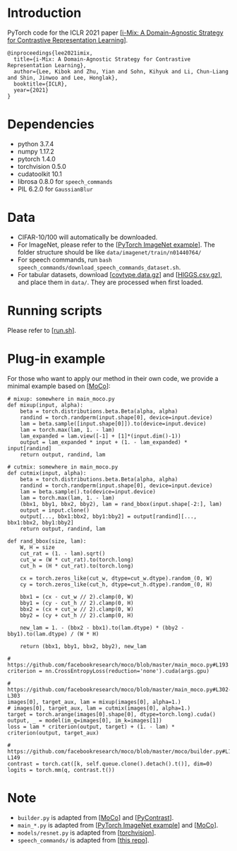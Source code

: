# Introduction
PyTorch code for the ICLR 2021 paper [[i-Mix: A Domain-Agnostic Strategy for Contrastive Representation Learning](https://arxiv.org/abs/2010.08887)].
```
@inproceedings{lee2021imix,
  title={i-Mix: A Domain-Agnostic Strategy for Contrastive Representation Learning},
  author={Lee, Kibok and Zhu, Yian and Sohn, Kihyuk and Li, Chun-Liang and Shin, Jinwoo and Lee, Honglak},
  booktitle={ICLR},
  year={2021}
}
```

# Dependencies
- python 3.7.4
- numpy 1.17.2
- pytorch 1.4.0
- torchvision 0.5.0
- cudatoolkit 10.1
- librosa 0.8.0 for `speech_commands`
- PIL 6.2.0 for `GaussianBlur`

# Data
- CIFAR-10/100 will automatically be downloaded.
- For ImageNet, please refer to the [[PyTorch ImageNet example](https://github.com/pytorch/examples/tree/master/imagenet)]. The folder structure should be like `data/imagenet/train/n01440764/`
- For speech commands, run `bash speech_commands/download_speech_commands_dataset.sh`.
- For tabular datasets, download [[covtype.data.gz](https://archive.ics.uci.edu/ml/machine-learning-databases/covtype/covtype.data.gz)] and [[HIGGS.csv.gz](https://archive.ics.uci.edu/ml/machine-learning-databases/00280/HIGGS.csv.gz)], and place them in `data/`. They are processed when first loaded.

# Running scripts
Please refer to [[run.sh](run.sh)].

# Plug-in example
For those who want to apply our method in their own code, we provide a minimal example based on [[MoCo](https://github.com/facebookresearch/moco)]:
```
# mixup: somewhere in main_moco.py
def mixup(input, alpha):
    beta = torch.distributions.beta.Beta(alpha, alpha)
    randind = torch.randperm(input.shape[0], device=input.device)
    lam = beta.sample([input.shape[0]]).to(device=input.device)
    lam = torch.max(lam, 1. - lam)
    lam_expanded = lam.view([-1] + [1]*(input.dim()-1))
    output = lam_expanded * input + (1. - lam_expanded) * input[randind]
    return output, randind, lam

# cutmix: somewhere in main_moco.py
def cutmix(input, alpha):
    beta = torch.distributions.beta.Beta(alpha, alpha)
    randind = torch.randperm(input.shape[0], device=input.device)
    lam = beta.sample().to(device=input.device)
    lam = torch.max(lam, 1. - lam)
    (bbx1, bby1, bbx2, bby2), lam = rand_bbox(input.shape[-2:], lam)
    output = input.clone()
    output[..., bbx1:bbx2, bby1:bby2] = output[randind][..., bbx1:bbx2, bby1:bby2]
    return output, randind, lam

def rand_bbox(size, lam):
    W, H = size
    cut_rat = (1. - lam).sqrt()
    cut_w = (W * cut_rat).to(torch.long)
    cut_h = (H * cut_rat).to(torch.long)

    cx = torch.zeros_like(cut_w, dtype=cut_w.dtype).random_(0, W)
    cy = torch.zeros_like(cut_h, dtype=cut_h.dtype).random_(0, H)

    bbx1 = (cx - cut_w // 2).clamp(0, W)
    bby1 = (cy - cut_h // 2).clamp(0, H)
    bbx2 = (cx + cut_w // 2).clamp(0, W)
    bby2 = (cy + cut_h // 2).clamp(0, H)

    new_lam = 1. - (bbx2 - bbx1).to(lam.dtype) * (bby2 - bby1).to(lam.dtype) / (W * H)

    return (bbx1, bby1, bbx2, bby2), new_lam

# https://github.com/facebookresearch/moco/blob/master/main_moco.py#L193
criterion = nn.CrossEntropyLoss(reduction='none').cuda(args.gpu)

# https://github.com/facebookresearch/moco/blob/master/main_moco.py#L302-L303
images[0], target_aux, lam = mixup(images[0], alpha=1.)
# images[0], target_aux, lam = cutmix(images[0], alpha=1.)
target = torch.arange(images[0].shape[0], dtype=torch.long).cuda()
output, _ = model(im_q=images[0], im_k=images[1])
loss = lam * criterion(output, target) + (1. - lam) * criterion(output, target_aux)

# https://github.com/facebookresearch/moco/blob/master/moco/builder.py#L142-L149
contrast = torch.cat([k, self.queue.clone().detach().t()], dim=0)
logits = torch.mm(q, contrast.t())
```

# Note
- `builder.py` is adapted from [[MoCo](https://github.com/facebookresearch/moco/blob/master/moco/builder.py)] and [[PyContrast](https://github.com/HobbitLong/PyContrast/tree/master/pycontrast/learning)].
- `main_*.py` is adapted from [[PyTorch ImageNet example](https://github.com/pytorch/examples/blob/master/imagenet/main.py)] and [[Mo](https://github.com/facebookresearch/moco/blob/master/main_moco.py)[Co](https://github.com/facebookresearch/moco/blob/master/main_lincls.py)].
- `models/resnet.py` is adapted from [[torchvision](https://github.com/pytorch/vision/blob/master/torchvision/models/resnet.py)].
- `speech_commands/` is adapted from [[this repo](https://github.com/tugstugi/pytorch-speech-commands)].

